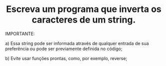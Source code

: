 <h1 align='center'>Escreva um programa que inverta os caracteres de um string.</h1>

<div align='left'>

IMPORTANTE:

a) Essa string pode ser informada através de qualquer entrada de sua preferência ou pode ser previamente definida no código;

b) Evite usar funções prontas, como, por exemplo, reverse;
</div>
